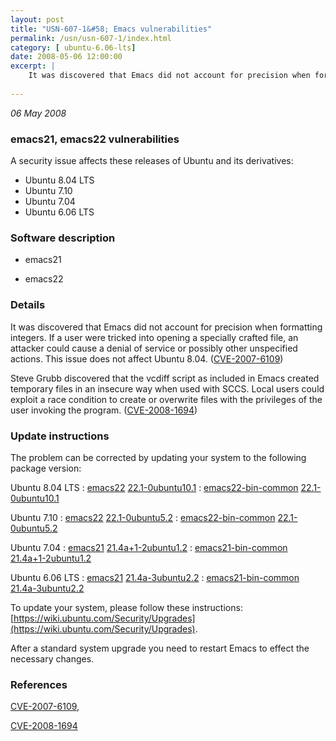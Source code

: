 ```yaml
---
layout: post
title: "USN-607-1&#58; Emacs vulnerabilities"
permalink: /usn/usn-607-1/index.html
category: [ ubuntu-6.06-lts]
date: 2008-05-06 12:00:00
excerpt: |
    It was discovered that Emacs did not account for precision when formatting integers. If a user were tricked into opening a specially crafted file, an attacker could cause a denial of service or possibly other unspecified actions. This issue does not affect Ubuntu 8.04. ([CVE-2007-6109](http://people.ubuntu.com/~ubuntu-security/cve/CVE-2007-6109))
    
--- 
```

 
 

*06 May 2008*

### emacs21, emacs22 vulnerabilities

A security issue affects these releases of Ubuntu and its derivatives:

* Ubuntu 8.04 LTS
* Ubuntu 7.10
* Ubuntu 7.04
* Ubuntu 6.06 LTS

### Software description

* emacs21 

* emacs22 

### Details

It was discovered that Emacs did not account for precision when formatting integers. If a user were tricked into opening a specially crafted file, an attacker could cause a denial of service or possibly other unspecified actions. This issue does not affect Ubuntu 8.04. ([CVE-2007-6109](http://people.ubuntu.com/~ubuntu-security/cve/CVE-2007-6109))

Steve Grubb discovered that the vcdiff script as included in Emacs created temporary files in an insecure way when used with SCCS. Local users could exploit a race condition to create or overwrite files with the privileges of the user invoking the program. ([CVE-2008-1694](http://people.ubuntu.com/~ubuntu-security/cve/CVE-2008-1694)) 

### Update instructions

The problem can be corrected by updating your system to the following package version:

Ubuntu 8.04 LTS
 : [emacs22](https://launchpad.net/ubuntu/+source/emacs22) <span> [22.1-0ubuntu10.1](https://launchpad.net/ubuntu/+source/emacs22/22.1-0ubuntu10.1) </span> 
 : [emacs22-bin-common](https://launchpad.net/ubuntu/+source/emacs22) <span> [22.1-0ubuntu10.1](https://launchpad.net/ubuntu/+source/emacs22/22.1-0ubuntu10.1) </span> 

Ubuntu 7.10
 : [emacs22](https://launchpad.net/ubuntu/+source/emacs22) <span> [22.1-0ubuntu5.2](https://launchpad.net/ubuntu/+source/emacs22/22.1-0ubuntu5.2) </span> 
 : [emacs22-bin-common](https://launchpad.net/ubuntu/+source/emacs22) <span> [22.1-0ubuntu5.2](https://launchpad.net/ubuntu/+source/emacs22/22.1-0ubuntu5.2) </span> 

Ubuntu 7.04
 : [emacs21](https://launchpad.net/ubuntu/+source/emacs21) <span> [21.4a+1-2ubuntu1.2](https://launchpad.net/ubuntu/+source/emacs21/21.4a+1-2ubuntu1.2) </span> 
 : [emacs21-bin-common](https://launchpad.net/ubuntu/+source/emacs21) <span> [21.4a+1-2ubuntu1.2](https://launchpad.net/ubuntu/+source/emacs21/21.4a+1-2ubuntu1.2) </span> 

Ubuntu 6.06 LTS
 : [emacs21](https://launchpad.net/ubuntu/+source/emacs21) <span> [21.4a-3ubuntu2.2](https://launchpad.net/ubuntu/+source/emacs21/21.4a-3ubuntu2.2) </span> 
 : [emacs21-bin-common](https://launchpad.net/ubuntu/+source/emacs21) <span> [21.4a-3ubuntu2.2](https://launchpad.net/ubuntu/+source/emacs21/21.4a-3ubuntu2.2) </span> 

To update your system, please follow these instructions: [https://wiki.ubuntu.com/Security/Upgrades](https://wiki.ubuntu.com/Security/Upgrades).

After a standard system upgrade you need to restart Emacs to effect the necessary changes. 

### References

 
 [CVE-2007-6109](http://people.ubuntu.com/~ubuntu-security/cve/CVE-2007-6109), 

 [CVE-2008-1694](http://people.ubuntu.com/~ubuntu-security/cve/CVE-2008-1694)
 

